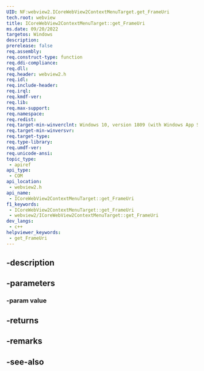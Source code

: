 ```yaml
---
UID: NF:webview2.ICoreWebView2ContextMenuTarget.get_FrameUri
tech.root: webview
title: ICoreWebView2ContextMenuTarget::get_FrameUri
ms.date: 09/20/2022
targetos: Windows
description: 
prerelease: false
req.assembly: 
req.construct-type: function
req.ddi-compliance: 
req.dll: 
req.header: webview2.h
req.idl: 
req.include-header: 
req.irql: 
req.kmdf-ver: 
req.lib: 
req.max-support: 
req.namespace: 
req.redist: 
req.target-min-winverclnt: Windows 10, version 1809 (with Windows App SDK 1.1 or later)
req.target-min-winversvr: 
req.target-type: 
req.type-library: 
req.umdf-ver: 
req.unicode-ansi: 
topic_type:
 - apiref
api_type:
 - COM
api_location:
 - webview2.h
api_name:
 - ICoreWebView2ContextMenuTarget::get_FrameUri
f1_keywords:
 - ICoreWebView2ContextMenuTarget::get_FrameUri
 - webview2/ICoreWebView2ContextMenuTarget::get_FrameUri
dev_langs:
 - c++
helpviewer_keywords:
 - get_FrameUri
---
```


## -description

## -parameters

### -param value

## -returns

## -remarks

## -see-also

